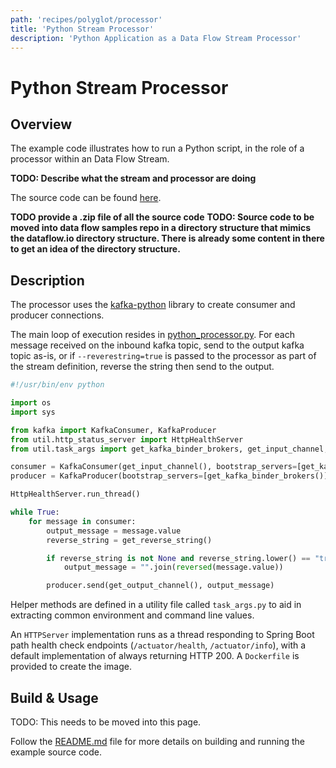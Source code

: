 ```yaml
---
path: 'recipes/polyglot/processor'
title: 'Python Stream Processor'
description: 'Python Application as a Data Flow Stream Processor'
---
```


# Python Stream Processor

## Overview

The example code illustrates how to run a Python script, in the role of a processor within an Data Flow Stream.

**TODO: Describe what the stream and processor are doing**

The source code can be found [here](https://github.com/chrisjs/python-processor).

**TODO provide a .zip file of all the source code**
**TODO: Source code to be moved into data flow samples repo in a directory structure that mimics the dataflow.io directory structure. There is already some content in there to get an idea of the directory structure.**

## Description

The processor uses the [kafka-python](https://github.com/dpkp/kafka-python) library to create consumer and producer connections.

The main loop of execution resides in [python_processor.py](https://github.com/chrisjs/python-processor/blob/master/python_processor.py).
For each message received on the inbound kafka topic, send to the output kafka topic as-is, or if `--reverestring=true` is passed to the processor as part of the stream definition, reverse the string then send to the output.

```python
#!/usr/bin/env python

import os
import sys

from kafka import KafkaConsumer, KafkaProducer
from util.http_status_server import HttpHealthServer
from util.task_args import get_kafka_binder_brokers, get_input_channel, get_output_channel, get_reverse_string

consumer = KafkaConsumer(get_input_channel(), bootstrap_servers=[get_kafka_binder_brokers()])
producer = KafkaProducer(bootstrap_servers=[get_kafka_binder_brokers()])

HttpHealthServer.run_thread()

while True:
    for message in consumer:
        output_message = message.value
        reverse_string = get_reverse_string()

        if reverse_string is not None and reverse_string.lower() == "true":
            output_message = "".join(reversed(message.value))

        producer.send(get_output_channel(), output_message)
```

Helper methods are defined in a utility file called `task_args.py` to aid in extracting common environment and command line values.

An `HTTPServer` implementation runs as a thread responding to Spring Boot path health check endpoints (`/actuator/health`, `/actuator/info`), with a default implementation of always returning HTTP 200. A `Dockerfile` is provided to create the image.

## Build & Usage

TODO: This needs to be moved into this page.

Follow the [README.md](https://github.com/chrisjs/python-processor/blob/master/README.md) file for more details on building and running the example source code.
